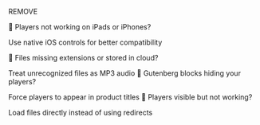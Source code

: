 
REMOVE


📱 Players not working on iPads or iPhones?

 Use native iOS controls for better compatibility

📁 Files missing extensions or stored in cloud?

 Treat unrecognized files as MP3 audio
🧱 Gutenberg blocks hiding your players?

 Force players to appear in product titles
🔗 Players visible but not working?

 Load files directly instead of using redirects

 
